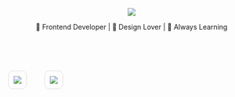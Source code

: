 <div align="center">

<img src="https://capsule-render.vercel.app/api?type=waving&color=E0F7FA&height=150&section=header&text=Hi,%20I'm%20SOHEE%20👋&fontSize=32&fontColor=000000&fontAlignY=40" />

<p>🌱 Frontend Developer | 🎨 Design Lover | 🔎 Always Learning</p>
<br /><br /><br />

<table style="border-collapse: separate; border-spacing: 0 0;"><tr>
<td style="border: 1px solid #ddd; border-radius: 10px; padding: 10px; vertical-align: top;">
  <img src="https://github-readme-stats.vercel.app/api?username=do2y&show_icons=true&bg_color=ffffff&title_color=003366&text_color=003366&icon_color=003366&hide_border=true" />
</td>
<td style="width: 20px;"></td>
<td style="border: 1px solid #ddd; border-radius: 10px; padding: 10px; vertical-align: top;">
  <img src="https://github-readme-stats.vercel.app/api/top-langs/?username=do2y&layout=compact&bg_color=ffffff&title_color=000000&text_color=000000&hide_border=true" />
</td>
</tr></table>

</div>
